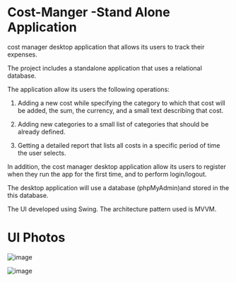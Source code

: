 # Cost-Manger -Stand Alone Application
cost manager desktop application that allows its users to track their expenses.

The project includes a standalone application that uses a relational database.

The application allow its users the following operations:

1. Adding a new cost while specifying the category to which that cost will be added, the sum, the currency, and a small text describing that cost.

2. Adding new categories to a small list of categories that should be already defined.

3. Getting a detailed report that lists all costs in a specific period of time the user selects.

In addition, the cost manager desktop application allow its users to register when they run the app for the first time, and to perform login/logout.

The desktop application will use a database (phpMyAdmin)and stored in the this database.

The UI developed using Swing. The architecture pattern used is MVVM.




# UI Photos

![image](https://user-images.githubusercontent.com/86160407/159115894-bd29c918-3c22-49d1-bda6-d0e13e0d04e4.png)


![image](https://user-images.githubusercontent.com/86160407/159115973-c1f9e5ef-366f-47f1-b90f-8917b29f1bf4.png)


